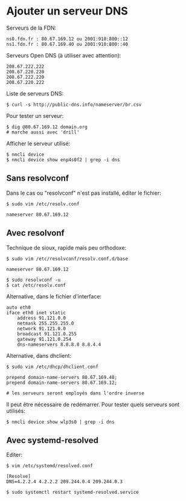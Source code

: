 # Ajouter un serveur DNS

Serveurs de la FDN:

	ns0.fdn.fr : 80.67.169.12 ou 2001:910:800::12
	ns1.fdn.fr : 80.67.169.40 ou 2001:910:800::40

Serveurs Open DNS (à utiliser avec attention):

	208.67.222.222
	208.67.220.220
	208.67.222.220
	208.67.220.222

Liste de serveurs DNS:

	$ curl -s http://public-dns.info/nameserver/br.csv

Pour tester un serveur:

	$ dig @80.67.169.12 domain.org
	# marche aussi avec 'drill'

Afficher le serveur utilisé:

	$ nmcli device 
	$ nmcli device show enp4s0f2 | grep -i dns 

## Sans resolvconf

Dans le cas ou "resolvconf" n'est pas installé, éditer le fichier:
	
	$ sudo vim /etc/resolv.conf
	
	nameserver 80.67.169.12

## Avec resolvonf

Technique de sioux, rapide mais peu orthodoxe: 

	$ sudo vim /etc/resolvconf/resolv.conf.d/base
	
	nameserver 80.67.169.12

	$ sudo resolvconf -u
	$ cat /etc/resolv.conf

Alternative, dans le fichier d'interface:

	auto eth0
	iface eth0 inet static
		address 91.121.0.0
		netmask 255.255.255.0
		network 91.121.0.0
		broadcast 91.121.0.255
		gateway 91.121.0.254
		dns-nameservers 8.8.8.8 8.8.4.4

Alternative, dans dhclient:

	$ sudo vim /etc/dhcp/dhclient.conf

	prepend domain-name-servers 80.67.169.40;
	prepend domain-name-servers 80.67.169.12;

	# les serveurs seront employés dans l'ordre inverse

Il peut être nécessaire de redémarrer.
Pour tester quels serveurs sont utilisés:

	$ nmcli device show wlp3s0 | grep -i dns

## Avec systemd-resolved

Editer:

	$ vim /etc/systemd/resolved.conf
	
	[Resolve]
	DNS=4.2.2.4 4.2.2.2 209.244.0.4 209.244.0.3

	$ sudo systemctl restart systemd-resolved.service


